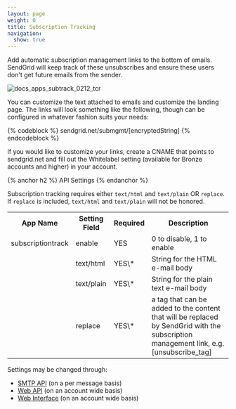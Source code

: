 ```yaml
---
layout: page
weight: 0
title: Subscription Tracking
navigation:
  show: true
---
```


Add automatic subscription management links to the bottom of emails. SendGrid will keep track of these unsubscribes and ensure these users don't get future emails from the sender.

![]({{root_url}}/images/subscription_tracking.png "docs_apps_subtrack_0212_tcr")

You can customize the text attached to emails and customize the landing page. The links will look something like the following, though can be configured in whatever fashion suits your needs:

{% codeblock %} sendgrid.net/submgmt/[encryptedString] {% endcodeblock %}

If you would like to customize your links, create a CNAME that points to sendgrid.net and fill out the Whitelabel setting (available for Bronze accounts and higher) in your account.

{% anchor h2 %}
API Settings 
{% endanchor %}

Subscription tracking requires either `text/html` and `text/plain` OR `replace`. If `replace` is included, `text/html` and `text/plain` will not be honored.

<table class="table table-bordered table-striped">
   <tbody>
      <tr>
         <th>App Name</th>
         <th>Setting Field</th>
         <th>Required</th>
         <th>Description</th>
      </tr>
      <tr>
         <td>subscriptiontrack</td>
         <td>enable</td>
         <td>YES</td>
         <td>0 to disable, 1 to enable</td>
      </tr>
      <tr>
         <td/>
         <td>text/html</td>
         <td>YES\*</td>
         <td>String for the HTML e-mail body</td>
      </tr>
      <tr>
         <td/>
         <td>text/plain</td>
         <td>YES\*</td>
         <td>String for the plain text e-mail body</td>
      </tr>
      <tr>
         <td/>
         <td>replace</td>
         <td>YES\*</td>
         <td>a tag that can be added to the content that will be replaced by SendGrid with the subscription management link, e.g. [unsubscribe_tag]</td>
      </tr>
   </tbody>
</table>

Settings may be changed through:

-   [SMTP API]({{root_url}}/API_Reference/SMTP_API/apps.html#subscriptiontrack) (on a per message basis)
-   [Web API]({{root_url}}/API_Reference/Web_API/filter_settings.html#-Subscription-Tracking) (on an account wide basis)
-   [Web Interface](https://sendgrid.com/app) (on an account wide basis)
